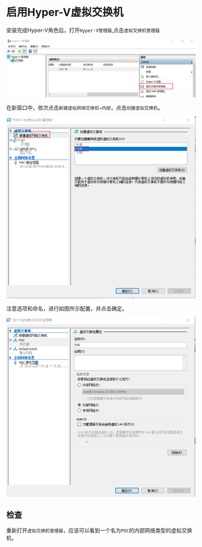 # 启用Hyper-V虚拟交换机

安装完成Hyper-V角色后，打开`Hyper-V管理器`,点击`虚拟交换机管理器`

![image](.gitbook/assets/20210706103111.png)

在新窗口中，依次点击`新建虚拟网络交换机→内部`，点击`创建虚拟交换机`。

![image](.gitbook/assets/20210706103255.png)

注意选项和命名，进行如图所示配置，并点击确定。

![image](.gitbook/assets/20210706103435.png)

## 检查

重新打开`虚拟交换机管理器`，应该可以看到一个名为`POC`的内部网络类型的虚拟交换机。
